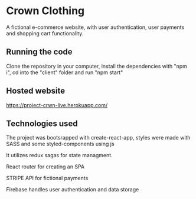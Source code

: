 # Crown Clothing

A fictional e-commerce website, with user authentication, user payments and shopping cart functionality.

## Running the code

Clone the repository in your computer, install the dependencies with "npm i", cd into the "client" folder and run "npm start"

## Hosted website

https://project-crwn-live.herokuapp.com/

## Technologies used

The project was bootsrapped with create-react-app, styles were made with SASS and some styled-components using js

It utilizes redux sagas for state managment.

React router for creating an SPA

STRIPE API for fictional payments

Firebase handles user authentication and data storage
